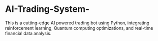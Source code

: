 # AI-Trading-System-
This is a cutting-edge AI powered trading bot using Python, integrating reinforcement learning, Quantum computing optimizations, and real-time financial data analysis. 
